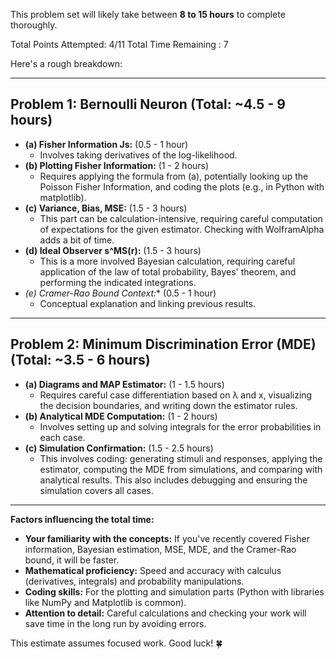 This problem set will likely take between **8 to 15 hours** to complete thoroughly.

Total Points Attempted: 4/11
Total Time Remaining :  7 

Here's a rough breakdown:

---
## Problem 1: Bernoulli Neuron (Total: ~4.5 - 9 hours)

- **(a) Fisher Information Js​:** (0.5 - 1 hour)
    - Involves taking derivatives of the log-likelihood.
- **(b) Plotting Fisher Information:** (1 - 2 hours)
    - Requires applying the formula from (a), potentially looking up the Poisson Fisher Information, and coding the plots (e.g., in Python with matplotlib).
- **(c) Variance, Bias, MSE:** (1.5 - 3 hours)
    - This part can be calculation-intensive, requiring careful computation of expectations for the given estimator. Checking with WolframAlpha adds a bit of time.
- **(d) Ideal Observer s^MS​(r):** (1.5 - 3 hours)
    - This is a more involved Bayesian calculation, requiring careful application of the law of total probability, Bayes' theorem, and performing the indicated integrations.
- **(e*) Cramer-Rao Bound Context:** (0.5 - 1 hour)
    - Conceptual explanation and linking previous results.

---

## Problem 2: Minimum Discrimination Error (MDE) (Total: ~3.5 - 6 hours)

- **(a) Diagrams and MAP Estimator:** (1 - 1.5 hours)
    - Requires careful case differentiation based on λ and x, visualizing the decision boundaries, and writing down the estimator rules.
- **(b) Analytical MDE Computation:** (1 - 2 hours)
    - Involves setting up and solving integrals for the error probabilities in each case.
- **(c) Simulation Confirmation:** (1.5 - 2.5 hours)
    - This involves coding: generating stimuli and responses, applying the estimator, computing the MDE from simulations, and comparing with analytical results. This also includes debugging and ensuring the simulation covers all cases.

---

**Factors influencing the total time:**

- **Your familiarity with the concepts:** If you've recently covered Fisher information, Bayesian estimation, MSE, MDE, and the Cramer-Rao bound, it will be faster.
- **Mathematical proficiency:** Speed and accuracy with calculus (derivatives, integrals) and probability manipulations.
- **Coding skills:** For the plotting and simulation parts (Python with libraries like NumPy and Matplotlib is common).
- **Attention to detail:** Careful calculations and checking your work will save time in the long run by avoiding errors.

This estimate assumes focused work. Good luck! 🍀